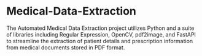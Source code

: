 # Medical-Data-Extraction
The Automated Medical Data Extraction project utilizes Python and a suite of libraries including Regular Expression, OpenCV, pdf2image, and FastAPI to streamline the extraction of patient details and prescription information from medical documents stored in PDF format.

